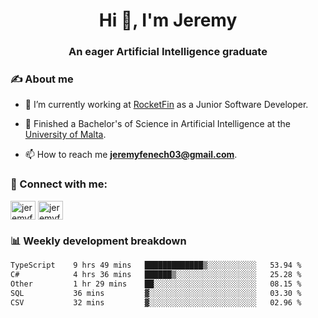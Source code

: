 <h1 align="center">Hi 👋, I'm Jeremy</h1>
<h3 align="center">An eager Artificial Intelligence graduate</h3>

<h3 align="left">✍ About me</h3>

- 🔭 I’m currently working at [RocketFin](https://rocketfin.co) as a Junior Software Developer.

- 🌱 Finished a Bachelor's of Science in Artificial Intelligence at the [University of Malta](https://www.linkedin.com/school/university-of-malta/).

- 📫 How to reach me **jeremyfenech03@gmail.com**.

<h3 align="left">🔗 Connect with me:</h3>
<p align="left">
<a href="https://linkedin.com/in/jeremyfenech" target="blank"><img align="center" src="https://raw.githubusercontent.com/rahuldkjain/github-profile-readme-generator/master/src/images/icons/Social/linked-in-alt.svg" alt="jeremyfenech" height="30" width="40" /></a>
<a href="https://www.leetcode.com/jeremyfen" target="blank"><img align="center" src="https://raw.githubusercontent.com/rahuldkjain/github-profile-readme-generator/master/src/images/icons/Social/leet-code.svg" alt="jeremyfen" height="30" width="40" /></a>
</p>


<h3 align="left">📊 Weekly development breakdown</h3>

<!--START_SECTION:waka-->

```txt
TypeScript    9 hrs 49 mins   █████████████▒░░░░░░░░░░░   53.94 %
C#            4 hrs 36 mins   ██████▒░░░░░░░░░░░░░░░░░░   25.28 %
Other         1 hr 29 mins    ██░░░░░░░░░░░░░░░░░░░░░░░   08.15 %
SQL           36 mins         ▓░░░░░░░░░░░░░░░░░░░░░░░░   03.30 %
CSV           32 mins         ▓░░░░░░░░░░░░░░░░░░░░░░░░   02.96 %
```

<!--END_SECTION:waka-->
